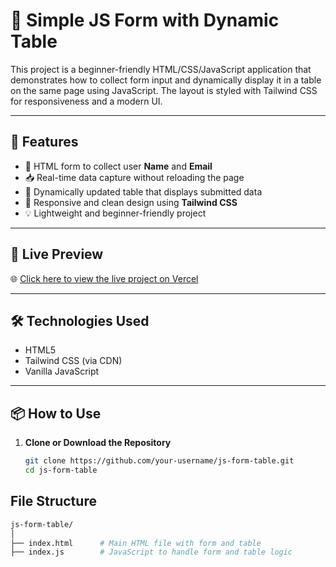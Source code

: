# 📝 Simple JS Form with Dynamic Table

This project is a beginner-friendly HTML/CSS/JavaScript application that demonstrates how to collect form input and dynamically display it in a table on the same page using JavaScript. The layout is styled with Tailwind CSS for responsiveness and a modern UI.

---

## 🚀 Features

- 📄 HTML form to collect user **Name** and **Email**
- 📥 Real-time data capture without reloading the page
- 🧾 Dynamically updated table that displays submitted data
- 🎨 Responsive and clean design using **Tailwind CSS**
- 💡 Lightweight and beginner-friendly project

---

## 🔗 Live Preview

🌐 [Click here to view the live project on Vercel](https://simple-form-rosy.vercel.app/)


---

## 🛠 Technologies Used

- HTML5
- Tailwind CSS (via CDN)
- Vanilla JavaScript

---

## 📦 How to Use

1. **Clone or Download the Repository**
   ```bash
   git clone https://github.com/your-username/js-form-table.git
   cd js-form-table
## File Structure
  ```bash
  js-form-table/
  │
  ├── index.html      # Main HTML file with form and table
  ├── index.js        # JavaScript to handle form and table logic
